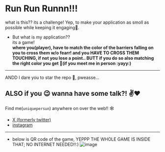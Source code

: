 # Run Run Runnn!!!
 what is this?? its a challenge! Yep, to make your application as smoll as possible while keeping it engaging🙆. <br>
 - But what is my application?? <br>
  its a game!<br>
**where you(player), have to match the color of the barriers falling on you to cross them w/o fearr! and you HAVE TO CROSS THEM TOUCHING, if not you lose a point.. BUTT if you do so also matching the right color you get 🍬(if you meet me in person :yayy:)**

---
ANDD I dare you to star the repo 🌟, pweasse...

## ALSO if you :wink: wanna have some talk?! :v::heart:
Find me(`uniquepersun`) anywhere on over the web!! :spider_web:  

- [X (formerly twitter)](https://x.com/uniquepersun) <br>
- [instagram](https://instagram.com/uniquepersun) <br>
---
- below is QR code of the game, YEPPP THE WHOLE GAME IS INSIDE THAT; NO INTERNET NEEDED!!:)
![image](https://github.com/user-attachments/assets/6a6d3205-d02c-4ef3-9a06-5e87a7de935e)
